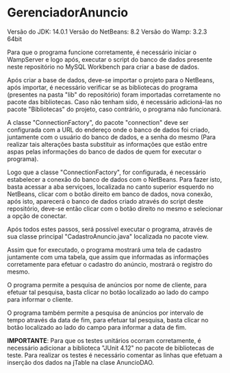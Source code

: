 # GerenciadorAnuncio

Versão do JDK: 14.0.1 
Versão do NetBeans: 8.2 
Versão do Wamp: 3.2.3 64bit

Para que o programa funcione corretamente, é necessário iniciar o WampServer e logo após, executar o script do banco de dados presente neste repositório no MySQL Workbench para criar a base de dados.

Após criar a base de dados, deve-se importar o projeto para o NetBeans, após importar, é necessário verificar se as bibliotecas do programa (presentes na pasta "lib" do repositório) foram importadas corretamente no pacote das bibliotecas. Caso não tenham sido, é necessário adicioná-las no pacote "Bibliotecas" do projeto, caso contrário, o programa não funcionará.

A classe "ConnectionFactory", do pacote "connection" deve ser configurada com a URL do endereço onde o banco de dados foi criado, juntamente com o usuário do banco de dados, e a senha do mesmo (Para realizar tais alterações basta substituir as informações que estão entre aspas pelas informações do banco de dados de quem for executar o programa).

Logo que a classe "ConnectionFactory", for configurada, é necessário estabelecer a conexão do banco de dados com o NetBeans. Para fazer isto, basta acessar a aba serviçoes, localizada no canto superior esquerdo no NetBeans, clicar com o botão direito em banco de dados, nova conexão, após isto, aparecerá o banco de dados criado através do script deste repositório, deve-se então clicar com o botão direito no mesmo e selecionar a opção de conectar.

Após todos estes passos, será possível executar o programa, através de sua classe principal "CadastroAnuncio.java" localizada no pacote view.

Assim que for executado, o programa mostrará uma tela de cadastro juntamente com uma tabela, que assim que informadas as informações corretamente para efetuar o cadastro do anúncio, mostrará o registro do mesmo.

O programa permite a pesquisa de anúncios por nome de cliente, para efetuar tal pesquisa, basta clicar no botão localizado ao lado do campo para informar o cliente.

O programa também permite a pesquisa de anúncios por intervalo de tempo através da data de fim, para efetuar tal pesquisa, basta clicar no botão localizado ao lado do campo para informar a data de fim.

<strong>IMPORTANTE</strong>: Para que os testes unitários ocorram corretamente, é necessário adicionar a biblioteca "JUnit 4.12" no pacote de bibliotecas de teste. Para realizar os testes é necessário comentar as linhas que efetuam a inserção dos dados na jTable na clase AnuncioDAO.
